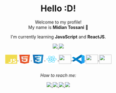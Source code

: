 <div align="center">
<h1> Hello :D! </h1>
<p>Welcome to my profile!<br>
My name is <strong>Midian Tossani</strong> 👋 </p>

I'm currently learning <strong>JavaScript</strong> and <strong>ReactJS</strong>.
</div>



<div align="center">
  <a href="https://github.com/midiantossani">
  <img height="150em" src="https://github-readme-stats.vercel.app/api?username=midiantossani&show_icons=true&theme=dracula&include_all_commits=true&count_private=true"/>
  <img height="150em" src="https://github-readme-stats.vercel.app/api/top-langs/?username=midiantossani&layout=compact&langs_count=7&theme=dracula"/>
</div>

<div align="center"><br>
 <a href="#">
   <img align="center" alt="Midian-Js" height="30" width="40" src="https://raw.githubusercontent.com/devicons/devicon/master/icons/javascript/javascript-plain.svg"> </a>
  
 <a href="#">
   <img align="center" alt="Midian-HTML" height="30" width="40" src="https://raw.githubusercontent.com/devicons/devicon/master/icons/html5/html5-original.svg">
 </a>
  
 <a href="#">
    <img align="center" alt="Midian-CSS" height="30" width="40" src="https://raw.githubusercontent.com/devicons/devicon/master/icons/css3/css3-original.svg">
  </a>
  
  <a href="#">
    <img align="center" height="30" width="40" src="https://raw.githubusercontent.com/github/explore/80688e429a7d4ef2fca1e82350fe8e3517d3494d/topics/react/react.png" />
  </a>
  
   <a href="#"> 
    <img align="center" height="30" width="40" src="https://cdn.jsdelivr.net/gh/devicons/devicon/icons/git/git-original.svg" />
  </a>
  
  <a href="#">
    <img align="center" height="30" width="40" src="https://raw.githubusercontent.com/github/explore/80688e429a7d4ef2fca1e82350fe8e3517d3494d/topics/visual-studio-code/visual-studio-code.png" />
  </a>
  
  <a href="#"> 
    <img align="center" height="30" width="40" src="https://cdn.jsdelivr.net/gh/devicons/devicon/icons/figma/figma-original.svg" />
  </a>
                                                                                                      
   <a href="#"> 
    <img align="center" height="30" width="40"src="https://cdn.jsdelivr.net/gh/devicons/devicon/icons/illustrator/illustrator-line.svg" />
  </a>
          
  
</div>
 
 ##
 
 <div align="center">
   <p><i>How to reach me:</i></p>
   <a href="https://instagram.com/midiantossani" target="_blank">
      <img src="https://img.shields.io/badge/-Instagram-%23E4405F?style=for-the-badge&logo=instagram&logoColor=white" target="_blank">
   </a>
    <a href="https://discord.gg/uFvFNSNb" target="_blank">
      <img src="https://img.shields.io/badge/Discord-7289DA?style=for-the-badge&logo=discord&logoColor=white" target="_blank">
    </a> 
    <a href="https://www.linkedin.com/in/midian-tossani-38453915b/" target="_blank">
      <img src="https://img.shields.io/badge/-LinkedIn-%230077B5?style=for-the-badge&logo=linkedin&logoColor=white" target="_blank">
    </a> 
   
   <a href="mailto:midianptossani@hotmail.com">
     <img src="https://img.shields.io/badge/Microsoft_Outlook-0078D4?style=for-the-badge&logo=microsoft-outlook&logoColor=white">
   </a>

 </div>
  <br>
